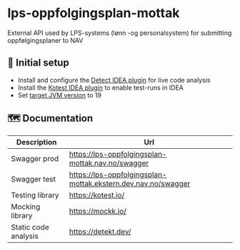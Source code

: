 # lps-oppfolgingsplan-mottak
External API used by LPS-systems (lønn -og personalsystem) for submitting oppfølgingsplaner to NAV

## 🚀 Initial setup
- Install and configure the [Detect IDEA plugin](https://plugins.jetbrains.com/plugin/10761-detekt) for live code analysis
- Install the [Kotest IDEA plugin](https://plugins.jetbrains.com/plugin/14080-kotest) to enable test-runs in IDEA
- Set [target JVM version](https://www.jetbrains.com/help/idea/compiler-kotlin-compiler.html#kotlin-compiler-jvm-settings) to 19


## 🗺️ Documentation
| Description          | Url                                                           |
|----------------------|---------------------------------------------------------------|
| Swagger prod         | https://lps-oppfolgingsplan-mottak.nav.no/swagger             |
| Swagger test         | https://lps-oppfolgingsplan-mottak.ekstern.dev.nav.no/swagger |
| Testing library      | https://kotest.io/                                            |
| Mocking library      | https://mockk.io/                                             |
| Static code analysis | https://detekt.dev/                                           |
